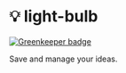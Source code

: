 # :bulb: light-bulb

[![Greenkeeper badge](https://badges.greenkeeper.io/VitorLuizC/light-bulb.svg?token=03da3731692eda1efc885d00e83c8f25813a441d35e9740843e2048953ecc328&ts=1497498468765)](https://greenkeeper.io/)

Save and manage your ideas.
